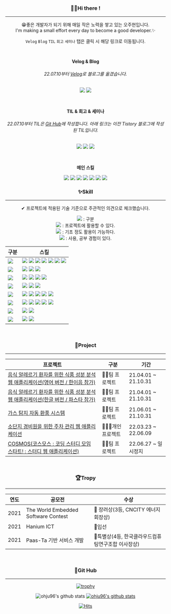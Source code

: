 ### <div align=center>🖐🏻Hi there !</div>
---

<div align="center">

😁좋은 개발자가 되기 위해 매일 작은 노력을 쌓고 있는 오주현입니다.<br>
I'm making a small effort every day to become a good developer.✨<br>

`Velog` `Blog` `TIL` `회고` `세미나` 탭은 클릭 시 해당 링크로 이동됩니다.

<br>

**Velog & Blog**
###### 22.07.10부터 [Velog](https://velog.io/@ohju96/about)로 블로그를 옮겼습니다.

<a href="https://velog.io/@ohju96/about"><img src="https://img.shields.io/badge/Velog-20C997?style=flat-square&logo=Velog&logoColor=white&link=https://velog.io/@ohju96"/></a> <!-- 구분 --><a href="https://ohju.tistory.com/"><img src="https://img.shields.io/badge/Blog-FFD400?style=flat-square&logo=TV Time&logoColor=white&link=https://ohju.tistory.com/category/%EB%B0%9C%EC%A0%84%EC%86%8C/%5BT.I.L%5D%20%3A%20Today%20I%20Learned"/></a> <!-- 구분 -->

<br>

**TIL & 회고 & 세미나**
###### 22.07.10부터 TIL은 [Git Hub](https://github.com/ohju96/TIL)에 작성합니다. 아래 링크는 이전 Tistory 블로그에 작성된 TIL입니다.

<a href="https://ohju.tistory.com/category/%EB%B0%9C%EC%A0%84%EC%86%8C/%5BT.I.L%5D%20%3A%20Today%20I%20Learned"><img src="https://img.shields.io/badge/TIL-EF2D5E?style=flat-square&logo=&logoColor=white&link=https://ohju.tistory.com/category/%EB%B0%9C%EC%A0%84%EC%86%8C/%5BT.I.L%5D%20%3A%20Today%20I%20Learned"/></a> <!-- 구분 --><a href="https://ohju.tistory.com/category/%EB%B0%9C%EC%A0%84%EC%86%8C/%ED%9A%8C%EA%B3%A0"><img src="https://img.shields.io/badge/회고-EF2D5E?style=flat-square&logo=&logoColor=white&link=https://ohju.tistory.com/category/%EB%B0%9C%EC%A0%84%EC%86%8C/%5BT.I.L%5D%20%3A%20Today%20I%20Learned"/></a> <!-- 구분 --><a href="https://ohju.tistory.com/category/%EB%B0%9C%EC%A0%84%EC%86%8C/%EA%B0%95%EC%97%B0%20%EB%B0%8F%20%EC%84%B8%EB%AF%B8%EB%82%98"><img src="https://img.shields.io/badge/세미나-EF2D5E?style=flat-square&logo=&logoColor=white&link=https://ohju.tistory.com/category/%EB%B0%9C%EC%A0%84%EC%86%8C/%5BT.I.L%5D%20%3A%20Today%20I%20Learned"/></a> <!-- 구분 -->


<br>

**메인 스킬**


<img src="https://img.shields.io/badge/Spring Boot-6DB33F?style=flat-square&logo=Spring Boot&logoColor=FFFFFF"/> <!-- 구분 --> <img src="https://img.shields.io/badge/Gradle-02303A?style=flat-square&logo=Gradle&logoColor=FFFFFF"/> <!-- 구분 --> <img src="https://img.shields.io/badge/Thymeleaf-005F0F?style=flat-square&logo=Thymeleaf&logoColor=FFFFFF"/> <!-- 구분 --> <img src="https://img.shields.io/badge/MariaDB-003545?style=flat-square&logo=MariaDB&logoColor=FFFFFF"/> <!-- 구분 --> <img src="https://img.shields.io/badge/MongoDB-47A248?style=flat-square&logo=MongoDB&logoColor=FFFFFF"/> <!-- 구분 --> <img src="https://img.shields.io/badge/Ubuntu-E95420?style=flat-square&logo=Ubuntu&logoColor=FFFFFF"/> <!-- 구분 --> <img src="https://img.shields.io/badge/Amazon EC2-FF9900?style=flat-square&logo=Amazon EC2&logoColor=FFFFFF"/>


</div>

### <div align=center>✨Skill</div>
---

<div align="center">


✔ 프로젝트에 적용된 기술 기준으로 주관적인 의견으로 체크했습니다.<br>

<img src="https://img.shields.io/badge/💡-006272?style=flat-square&logo=&logoColor=FFFFFF"/>  : 구분 <br>
<img src="https://img.shields.io/badge/😁-0099FF?style=flat-square&logo=&logoColor=FFFFFF"/> :  프로젝트에 활용할 수 있다.<br>
<img src="https://img.shields.io/badge/😅-FF9900?style=flat-square&logo=&logoColor=FFFFFF"/> :  기초 정도 활용이 가능하다. <br>
<img src="https://img.shields.io/badge/🤔-FF3633?style=flat-square&logo=&logoColor=FFFFFF"/> :  사용, 공부 경험이 있다. <br>
  
|**구분**|**스킬**|
|-----|---|
|<img src="https://img.shields.io/badge/Language-006272?style=flat-square&logo=&logoColor=FFFFFF"/>|<img src="https://img.shields.io/badge/Java-0099FF?style=flat-square&logo=&logoColor=FFFFFF"/> <img src="https://img.shields.io/badge/Python-FF9900?style=flat-square&logo=&logoColor=FFFFFF"/> <img src="https://img.shields.io/badge/JavaScript-FF9900?style=flat-square&logo=&logoColor=FFFFFF"/> <img src="https://img.shields.io/badge/HTML5-FF9900?style=flat-square&logo=&logoColor=FFFFFF"/> <img src="https://img.shields.io/badge/CSS3-FF9900?style=flat-square&logo=&logoColor=FFFFFF"/> <img src="https://img.shields.io/badge/Kotlin-FF3633?style=flat-square&logo=&logoColor=FFFFFF"/> <img src="https://img.shields.io/badge/R-FF3633?style=flat-square&logo=&logoColor=FFFFFF"/>|
|<img src="https://img.shields.io/badge/Framework-006272?style=flat-square&logo=&logoColor=FFFFFF"/>|<img src="https://img.shields.io/badge/Spring Boot-0099FF?style=flat-square&logo=&logoColor=FFFFFF"/> <img src="https://img.shields.io/badge/Spring Framework-0099FF?style=flat-square&logo=&logoColor=FFFFFF"/> <img src="https://img.shields.io/badge/Flask Framework-FF3633?style=flat-square&logo=&logoColor=FFFFFF"/>|
|<img src="https://img.shields.io/badge/Spring-006272?style=flat-square&logo=&logoColor=FFFFFF"/>|<img src="https://img.shields.io/badge/JPA-0099FF?style=flat-square&logo=&logoColor=FFFFFF"/> <img src="https://img.shields.io/badge/Maven-0099FF?style=flat-square&logo=&logoColor=FFFFFF"/> <img src="https://img.shields.io/badge/Gradle-0099FF?style=flat-square&logo=&logoColor=FFFFFF"/> <img src="https://img.shields.io/badge/Ajax-FF9900?style=flat-square&logo=&logoColor=FFFFFF"/>|
|<img src="https://img.shields.io/badge/Server&DevOps-006272?style=flat-square&logo=&logoColor=FFFFFF"/>|<img src="https://img.shields.io/badge/Tomcat-0099FF?style=flat-square&logo=&logoColor=FFFFFF"/> <img src="https://img.shields.io/badge/Docker-FF3633?style=flat-square&logo=&logoColor=FFFFFF"/> <img src="https://img.shields.io/badge/K8s-FF3633?style=flat-square&logo=&logoColor=FFFFFF"/>|
|<img src="https://img.shields.io/badge/Tool-006272?style=flat-square&logo=&logoColor=FFFFFF"/>|<img src="https://img.shields.io/badge/IntelliJ-0099FF?style=flat-square&logo=&logoColor=FFFFFF"/> <img src="https://img.shields.io/badge/DataGrip-0099FF?style=flat-square&logo=&logoColor=FFFFFF"/> <img src="https://img.shields.io/badge/MySQLWorkbench-FF9900?style=flat-square&logo=&logoColor=FFFFFF"/> <img src="https://img.shields.io/badge/WebStorm-FF9900?style=flat-square&logo=&logoColor=FFFFFF"/> <img src="https://img.shields.io/badge/Eclipse-FF9900?style=flat-square&logo=&logoColor=FFFFFF"/>|
|<img src="https://img.shields.io/badge/DataBase-006272?style=flat-square&logo=&logoColor=FFFFFF"/>|<img src="https://img.shields.io/badge/OracleDB-0099FF?style=flat-square&logo=&logoColor=FFFFFF"/> <img src="https://img.shields.io/badge/MongoDB-0099FF?style=flat-square&logo=&logoColor=FFFFFF"/> <img src="https://img.shields.io/badge/MySQL-0099FF?style=flat-square&logo=&logoColor=FFFFFF"/> <img src="https://img.shields.io/badge/Redis-FF9900?style=flat-square&logo=&logoColor=FFFFFF"/> <img src="https://img.shields.io/badge/Hadoop-FF3633?style=flat-square&logo=&logoColor=FFFFFF"/>|
|<img src="https://img.shields.io/badge/OS-006272?style=flat-square&logo=&logoColor=FFFFFF"/>|<img src="https://img.shields.io/badge/CentOS-FF9900?style=flat-square&logo=&logoColor=FFFFFF"/> <img src="https://img.shields.io/badge/Ubuntu-FF9900?style=flat-square&logo=&logoColor=FFFFFF"/>|
|<img src="https://img.shields.io/badge/ETC-006272?style=flat-square&logo=&logoColor=FFFFFF"/>|<img src="https://img.shields.io/badge/Notion-0099FF?style=flat-square&logo=&logoColor=FFFFFF"/> <img src="https://img.shields.io/badge/Git-0099FF?style=flat-square&logo=&logoColor=FFFFFF"/>|


<div>

<br>

### <div align=center>🧪Project</div>
---
<div align="center">

|**프로젝트**|**구분**|**기간**|
|------|---|---|
|[음식 알레르기 환자를 위한 식품 성분 분석 웹 애플리케이션(영어 버전 / 한이음 참가)](https://github.com/ohju96/2021_HaniumPrj_Demo) | 👯‍♀️팀 프로젝트 | 21.04.01 ~ 21.10.31 | <br>
|[음식 알레르기 환자를 위한 식품 성분 분석 웹 애플리케이션(한글 버전 / 파스타 참가)](https://github.com/ohju96/2021_PaasTaPrj_Demo) | 👯‍♀️팀 프로젝트 | 21.04.01 ~ 21.10.31 | <br>
|[가스 탐지 자동 환풍 시스템](https://github.com/ohju96/2021_EmbededdPrj_Demo)| 👯‍♀️팀 프로젝트 | 21.06.01 ~ 21.10.31 | <br>
|[소단지 경비원을 위한 주차 관리 웹 애플리케이션](https://github.com/ohju96/S_P_M_Project)| 🙋🏻‍♂️개인 프로젝트 | 22.03.23 ~ 22.06.09 | <br>
|[COSMOS(코스모스 : 코딩 스터디 모임 스타트! : 스터디 웹 애플리케이션)](https://ohju.tistory.com/category/Project/%EC%BD%94%EC%8A%A4%EB%AA%A8%EC%8A%A4%28%ED%8C%80%ED%94%84%EB%A1%9C%EC%A0%9D%ED%8A%B8%29)| 👯‍♀️팀 프로젝트 | 22.06.27 ~ 일시정지 |
</div>

<br>

### <div align=center>🏆Tropy</div>
---

<div align="center">

|**연도**|**공모전**|**수상**|
|------|---|---|
|2021 | The World Embedded Software Contest | 🥉 장려상(3등, CNCITY 에너지 회장상)| <br>
|2021 | Hanium ICT | 🏅입선| <br>
|2021 | Paas-Ta 기반 서비스 개발 | 🏅특별상(4등, 한국클라우드컴퓨팅연구조합 이사장상)| <br>
</div>


<br>

### <div align=center>👀Git Hub</div>
---


<div align="center">

<!-- 트로피 표시 -->
[![trophy](https://github-profile-trophy.vercel.app/?username=ohju96)](https://github.com/ryo-ma/github-profile-trophy)

<!-- 랭크 표시 -->
![ohju96's github stats](https://github-readme-stats.vercel.app/api?username=ohju96&show_icons=true)
[![ohju96's github stats](https://github-readme-stats.vercel.app/api/top-langs/?username=ohju96&show_icons=true&hide_border=true&title_color=004386&icon_color=004386&layout=compact)](https://github.com/ohju96)

</div>

<!-- 방문자 표시 -->
[![Hits](https://hits.seeyoufarm.com/api/count/incr/badge.svg?url=https%3A%2F%2Fgithub.com%2Fohju96&count_bg=%236499EF&title_bg=%236B9327&icon=github.svg&icon_color=%232300FE&title=Thank+You+%21%21&edge_flat=false)](https://hits.seeyoufarm.com)
